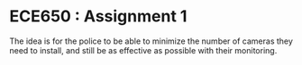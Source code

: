 # ECE650 : Assignment 1

The idea is for the police to be able to minimize the number of cameras they need to install, and still be as effective as possible with their monitoring.
